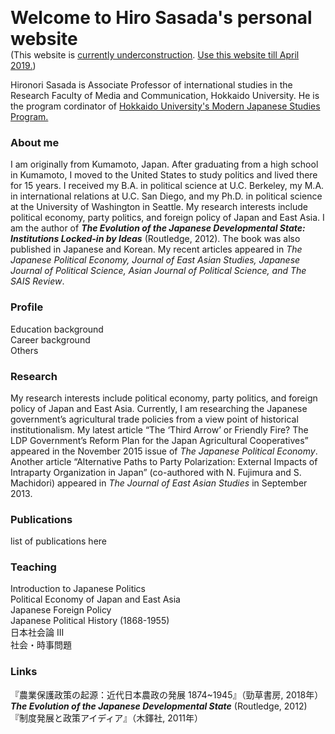 <span style="font-size:200%">**Welcome to Hiro Sasada's personal website**</span>    
(This website is <u>currently underconstruction</u>. [Use this website till April 2019.](https://hironori-sasada.net))

Hironori Sasada is Associate Professor of international studies in the Research Faculty of Media and Communication, Hokkaido University. He is the program cordinator of [Hokkaido University's Modern Japanese Studies Program.](https://www.oia.hokudai.ac.jp/mjsp/)

### About me

I am originally from Kumamoto, Japan. After graduating from a high school in Kumamoto, I moved to the United States to study politics and lived there for 15 years. I received my B.A. in political science at U.C. Berkeley, my M.A. in international relations at U.C. San Diego, and my Ph.D. in political science at the University of Washington in Seattle. My research interests include political economy, party politics, and foreign policy of Japan and East Asia. I am the author of ***The Evolution of the Japanese Developmental State: Institutions Locked-in by Ideas*** (Routledge, 2012). The book was also published in Japanese and Korean. My recent articles appeared in *The Japanese Political Economy, Journal of East Asian Studies, Japanese Journal of Political Science, Asian Journal of Political Science, and The SAIS Review*.

### Profile

  Education background  
  Career background  
  Others  

### Research

My research interests include political economy, party politics, and foreign policy of Japan and East Asia. Currently, I am researching the Japanese government’s agricultural trade policies from a view point of historical institutionalism. My latest article “The ‘Third Arrow’ or Friendly Fire? The LDP Government’s Reform Plan for the Japan Agricultural Cooperatives” appeared in the November 2015 issue of *The Japanese Political Economy*. Another article “Alternative Paths to Party Polarization: External Impacts of Intraparty Organization in Japan” (co-authored with N. Fujimura and S. Machidori) appeared in *The Journal of East Asian Studies* in September 2013.

### Publications

list of publications here

### Teaching

Introduction to Japanese Politics  
Political Economy of Japan and East Asia  
Japanese Foreign Policy  
Japanese Political History (1868-1955)  
日本社会論 III  
社会・時事問題  

### Links
『農業保護政策の起源：近代日本農政の発展 1874~1945』（勁草書房, 2018年）   
***The Evolution of the Japanese Developmental State*** (Routledge, 2012)  
『制度発展と政策アイディア』（木鐸社, 2011年）  

